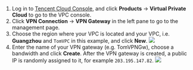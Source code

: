 1. Log in to [Tencent Cloud Console](https://console.cloud.tencent.com/), and click **Products** -> **Virtual Private Cloud** to go to the VPC console.
2. Click **VPN Connection** -> **VPN Gateway** in the left pane to go to the management page.
3. Choose the region where your VPC is located and your VPC, i.e. **Guangzhou** and `TomVPC` in this example, and click **New**.
 ![](https://main.qcloudimg.com/raw/0f0cd0e6ba827cba5e8f2c0cf686d837.png)
4. Enter the name of your VPN gateway (e.g. TomVPNGw), choose a bandwidth and click **Create**. After the VPN gateway is created, a public IP is randomly assigned to it, for example `203.195.147.82`.
 ![](https://main.qcloudimg.com/raw/7105ed810f642fe1c66adad4d0ea1277.png)
